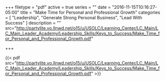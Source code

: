 +++
filetype = "pdf"
active = true
series = ""
date = "2016-11-15T10:16:27-05:00"
title = "Make Time for Personal and Professional Growth"
categories = [
  "Leadership",
  "Generate Strong Personal Business",
  "Lead With Success"
]
description = ""
src="http://partylite.vo.llnwd.net/o15/u/USOLC/Learning_Center/LC_Main/LC_Main_Leader_Academy/Leadership_Skills/Keys_to_Success/Make_Time_for_Personal_and_Professional_Growth.pdf"

+++

{{< pdf src="http://partylite.vo.llnwd.net/o15/u/USOLC/Learning_Center/LC_Main/LC_Main_Leader_Academy/Leadership_Skills/Keys_to_Success/Make_Time_for_Personal_and_Professional_Growth.pdf" >}}
